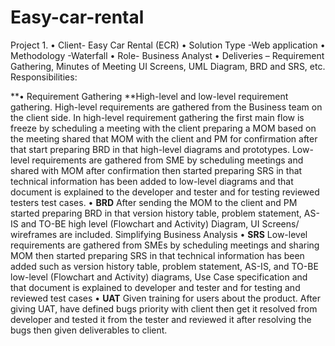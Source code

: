 # Easy-car-rental
  Project 1.  • Client- Easy Car Rental (ECR)  • Solution Type -Web application  • Methodology -Waterfall  • Role- Business Analyst  • Deliveries – Requirement Gathering, Minutes of Meeting  UI Screens, UML Diagram, BRD and SRS, etc. 
Responsibilities: 
 
**• Requirement Gathering 
**High-level and low-level requirement gathering. High-level requirements are gathered from 
the Business team on the client side. In high-level requirement gathering the first main flow 
is freeze by scheduling a meeting with the client preparing a MOM based on the meeting 
shared that MOM with the client and PM for confirmation after that start preparing BRD in 
that high-level diagrams and prototypes. Low-level requirements are gathered from SME by 
scheduling meetings and shared with MOM after confirmation then started preparing SRS in 
that technical information has been added to low-level diagrams and that document is 
explained to the developer and tester and for testing reviewed testers test cases. 
• **BRD** 
After sending the MOM to the client and PM started preparing BRD in that version history 
table, problem statement, AS-IS and TO-BE high level (Flowchart and Activity) Diagram, UI 
Screens/ wireframes are included. Simplifying Business Analysis 
• **SRS** 
Low-level requirements are gathered from SMEs by scheduling meetings and sharing MOM 
then started preparing SRS in that technical information has been added such as version 
history table, problem statement, AS-IS, and TO-BE low-level (Flowchart and Activity) 
diagrams, Use Case specification and that document is explained to developer and tester 
and for testing and reviewed test cases 
• **UAT** 
Given training for users about the product. 
After giving UAT, have defined bugs priority with client then get it resolved from developer 
and tested it from the tester and reviewed it after resolving the bugs then given deliverables 
to client.
